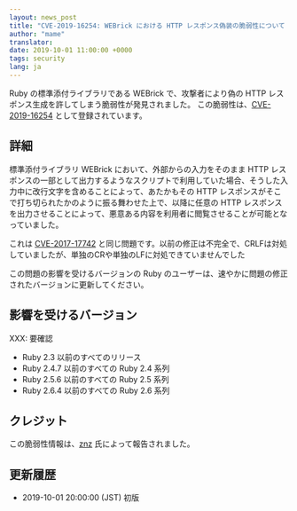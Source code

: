```yaml
---
layout: news_post
title: "CVE-2019-16254: WEBrick における HTTP レスポンス偽装の脆弱性について（追加の修正）"
author: "mame"
translator:
date: 2019-10-01 11:00:00 +0000
tags: security
lang: ja
---
```


Ruby の標準添付ライブラリである WEBrick で、攻撃者により偽の HTTP レスポンス生成を許してしまう脆弱性が発見されました。 この脆弱性は、[CVE-2019-16254](https://cve.mitre.org/cgi-bin/cvename.cgi?name=CVE-2019-16254) として登録されています。

## 詳細

標準添付ライブラリ WEBrick において、外部からの入力をそのまま HTTP レスポンスの一部として出力するようなスクリプトで利用していた場合、そうした入力中に改行文字を含めることによって、あたかもその HTTP レスポンスがそこで打ち切られたかのように振る舞わせた上で、以降に任意の HTTP レスポンスを出力させることによって、悪意ある内容を利用者に閲覧させることが可能となっていました。

これは [CVE-2017-17742](https://www.ruby-lang.org/en/news/2018/03/28/http-response-splitting-in-webrick-cve-2017-17742/) と同じ問題です。以前の修正は不完全で、CRLFは対処していましたが、単独のCRや単独のLFに対処できていませんでした

この問題の影響を受けるバージョンの Ruby のユーザーは、速やかに問題の修正されたバージョンに更新してください。

## 影響を受けるバージョン

XXX: 要確認
* Ruby 2.3 以前のすべてのリリース
* Ruby 2.4.7 以前のすべての Ruby 2.4 系列
* Ruby 2.5.6 以前のすべての Ruby 2.5 系列
* Ruby 2.6.4 以前のすべての Ruby 2.6 系列

## クレジット

この脆弱性情報は、[znz](https://hackerone.com/znz) 氏によって報告されました。

## 更新履歴

* 2019-10-01 20:00:00 (JST) 初版

